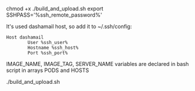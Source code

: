 
chmod +x ./build_and_upload.sh
export SSHPASS='%ssh_remote_password%'

It's used dashamail host, so add it to ~/.ssh/config:
```
Host dashamail
        User %ssh_user%
        Hostname %ssh_host%
        Port %ssh_port%
```

IMAGE_NAME, IMAGE_TAG, SERVER_NAME variables are declared in bash script in arrays PODS and HOSTS

./build_and_upload.sh


